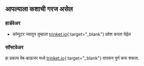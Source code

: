 ## आपल्याला कशाची गरज असेल

### हार्डवेअर

+ कॉम्पुटर ज्यातून तुम्हाला [trinket.io](https://trinket.io){:target="_blank"} प्रवेश करता येईल

### सॉफ्टवेअर

हा प्रकल्प वेब-ब्राऊजर मध्ये [trinket.io](https://trinket.io){:target="_blank"} वापरून पूर्ण करू शकता.